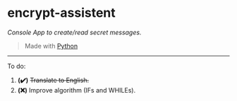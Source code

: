 # encrypt-assistent
*Console App to create/read secret messages.*
>Made with [Python](https://www.python.org/downloads/)
---

To do:
1. **(:heavy_check_mark:)** ~~Translate to English.~~
1. **(:x:)** Improve algorithm (IFs and WHILEs).
